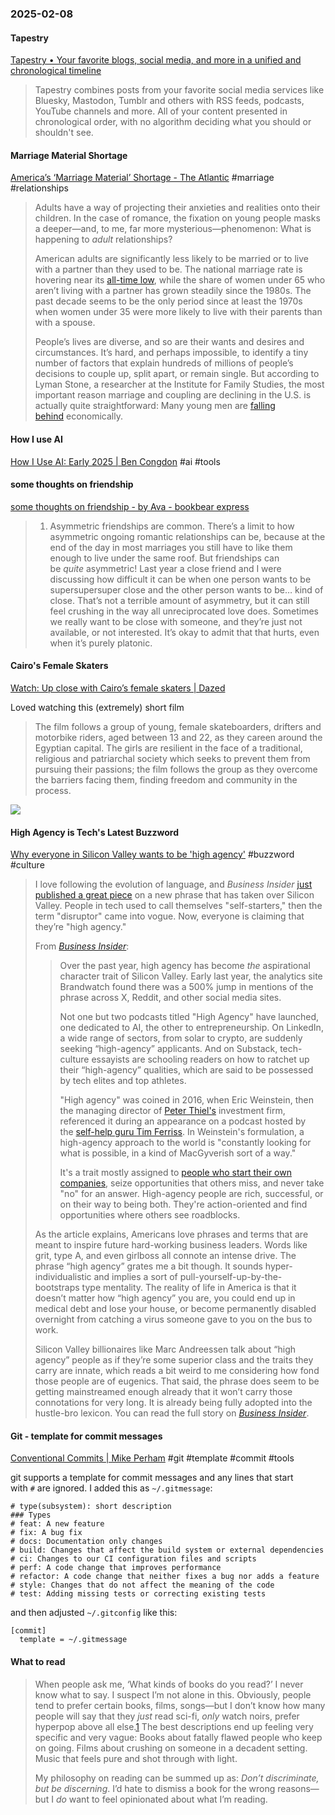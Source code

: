 ### 2025-02-08
#### Tapestry
[Tapestry • Your favorite blogs, social media, and more in a unified and chronological timeline](https://usetapestry.com/)

> Tapestry combines posts from your favorite social media services like Bluesky, Mastodon, Tumblr and others with RSS feeds, podcasts, YouTube channels and more. All of your content presented in chronological order, with no algorithm deciding what you should or shouldn't see.

#### Marriage Material Shortage
[America’s ‘Marriage Material’ Shortage - The Atlantic](https://www.theatlantic.com/ideas/archive/2025/02/america-marriage-decline/681518/) #marriage #relationships

> Adults have a way of projecting their anxieties and realities onto their children. In the case of romance, the fixation on young people masks a deeper—and, to me, far more mysterious—phenomenon: What is happening to _adult_ relationships?
> 
> American adults are significantly less likely to be married or to live with a partner than they used to be. The national marriage rate is hovering near its [all-time low](https://archive.is/o/7Azth/https://www.bgsu.edu/ncfmr/resources/data/family-profiles/FP-24-10.html), while the share of women under 65 who aren’t living with a partner has grown steadily since the 1980s. The past decade seems to be the only period since at least the 1970s when women under 35 were more likely to live with their parents than with a spouse.
> 
> People’s lives are diverse, and so are their wants and desires and circumstances. It’s hard, and perhaps impossible, to identify a tiny number of factors that explain hundreds of millions of people’s decisions to couple up, split apart, or remain single. But according to Lyman Stone, a researcher at the Institute for Family Studies, the most important reason marriage and coupling are declining in the U.S. is actually quite straightforward: Many young men are [falling behind](https://archive.is/o/7Azth/https://substack.com/home/post/p-154819917) economically.

#### How I use AI
[How I Use AI: Early 2025 | Ben Congdon](https://benjamincongdon.me/blog/2025/02/02/How-I-Use-AI-Early-2025) #ai #tools

#### some thoughts on friendship
[some thoughts on friendship - by Ava - bookbear express](https://www.avabear.xyz/p/some-thoughts-on-friendship)

> 1. Asymmetric friendships are common. There’s a limit to how asymmetric ongoing romantic relationships can be, because at the end of the day in most marriages you still have to like them enough to live under the same roof. But friendships can be _quite_ asymmetric! Last year a close friend and I were discussing how difficult it can be when one person wants to be supersupersuper close and the other person wants to be… kind of close. That’s not a terrible amount of asymmetry, but it can still feel crushing in the way all unreciprocated love does. Sometimes we really want to be close with someone, and they’re just not available, or not interested. It’s okay to admit that that hurts, even when it’s purely platonic.

#### Cairo's Female Skaters
[Watch: Up close with Cairo’s female skaters | Dazed](https://www.dazeddigital.com/life-culture/article/66049/1/watch-girls-inX)

Loved watching this (extremely) short film

> The film follows a group of young, female skateboarders, drifters and motorbike riders, aged between 13 and 22, as they careen around the Egyptian capital. The girls are resilient in the face of a traditional, religious and patriarchal society which seeks to prevent them from pursuing their passions; the film follows the group as they overcome the barriers facing them, finding freedom and community in the process.

![](https://www.youtube.com/watch?v=o2HKb2rhp2Q)

#### High Agency is Tech's Latest Buzzword
[Why everyone in Silicon Valley wants to be 'high agency'](https://www.usermag.co/i/156511793/techs-hot-new-buzzword) #buzzword #culture

> I love following the evolution of language, and _Business Insider_ [just published a great piece](https://www.businessinsider.com/high-agency-tech-buzzword-silicon-valley-hiring-2025-2) on a new phrase that has taken over Silicon Valley. People in tech used to call themselves "self-starters," then the term "disruptor" came into vogue. Now, everyone is claiming that they’re "high agency."
> 
> From _[Business Insider](https://www.businessinsider.com/high-agency-tech-buzzword-silicon-valley-hiring-2025-2)_:
> 
> > Over the past year, high agency has become _the_ aspirational character trait of Silicon Valley. Early last year, the analytics site Brandwatch found there was a 500% jump in mentions of the phrase across X, Reddit, and other social media sites.
> >
> > Not one but two podcasts titled "High Agency" have launched, one dedicated to AI, the other to entrepreneurship. On LinkedIn, a wide range of sectors, from solar to crypto, are suddenly seeking “high-agency” applicants. And on Substack, tech-culture essayists are schooling readers on how to ratchet up their “high-agency” qualities, which are said to be possessed by tech elites and top athletes.
> > 
> > "High agency" was coined in 2016, when Eric Weinstein, then the managing director of [Peter Thiel's](https://archive.ph/o/NiqqD/https://www.businessinsider.com/peter-thiel) investment firm, referenced it during an appearance on a podcast hosted by the [self-help guru Tim Ferriss](https://archive.ph/o/NiqqD/https://www.businessinsider.com/tim-ferriss-morning-routine-2017-1). In Weinstein's formulation, a high-agency approach to the world is "constantly looking for what is possible, in a kind of MacGyverish sort of a way."
> >
> >It's a trait mostly assigned to [people who start their own companies](https://archive.ph/o/NiqqD/https://www.businessinsider.com/confessions-of-a-startup-founder-wife-marriage-tiktok-games-2023-11), seize opportunities that others miss, and never take "no" for an answer. High-agency people are rich, successful, or on their way to being both. They're action-oriented and find opportunities where others see roadblocks.
> 
> As the article explains, Americans love phrases and terms that are meant to inspire future hard-working business leaders. Words like grit, type A, and even girlboss all connote an intense drive. The phrase “high agency” grates me a bit though. It sounds hyper-individualistic and implies a sort of pull-yourself-up-by-the-bootstraps type mentality. The reality of life in America is that it doesn’t matter how “high agency” you are, you could end up in medical debt and lose your house, or become permanently disabled overnight from catching a virus someone gave to you on the bus to work.
> 
> Silicon Valley billionaires like Marc Andreessen talk about “high agency” people as if they’re some superior class and the traits they carry are innate, which reads a bit weird to me considering how fond those people are of eugenics. That said, the phrase does seem to be getting mainstreamed enough already that it won’t carry those connotations for very long. It is already being fully adopted into the hustle-bro lexicon. You can read the full story on _[Business Insider](https://www.businessinsider.com/high-agency-tech-buzzword-silicon-valley-hiring-2025-2)_.

#### Git - template for commit messages
[Conventional Commits | Mike Perham](https://www.mikeperham.com/2025/01/30/conventional-commits) #git #template #commit #tools

git supports a template for commit messages and any lines that start with `#` are ignored. I added this as `~/.gitmessage`:

```
# type(subsystem): short description
### Types
# feat: A new feature
# fix: A bug fix
# docs: Documentation only changes
# build: Changes that affect the build system or external dependencies
# ci: Changes to our CI configuration files and scripts
# perf: A code change that improves performance
# refactor: A code change that neither fixes a bug nor adds a feature
# style: Changes that do not affect the meaning of the code
# test: Adding missing tests or correcting existing tests
```

and then adjusted `~/.gitconfig` like this:

```
[commit]
  template = ~/.gitmessage
```

#### What to read
> When people ask me, ‘What kinds of books do you read?’ I never know what to say. I suspect I’m not alone in this. Obviously, people tend to prefer certain books, films, songs—but I don’t know how many people will say that they _just_ read sci-fi, _only_ watch noirs, prefer hyperpop above all else.[1](https://www.personalcanon.com/p/everything-i-read-in-january-2025#footnote-1-156517979) The best descriptions end up feeling very specific and very vague: Books about fatally flawed people who keep on going. Films about crushing on someone in a decadent setting. Music that feels pure and shot through with light.
> 
> My philosophy on reading can be summed up as: _Don’t discriminate, but be discerning_. I’d hate to dismiss a book for the wrong reasons—but I _do_ want to feel opinionated about what I’m reading.